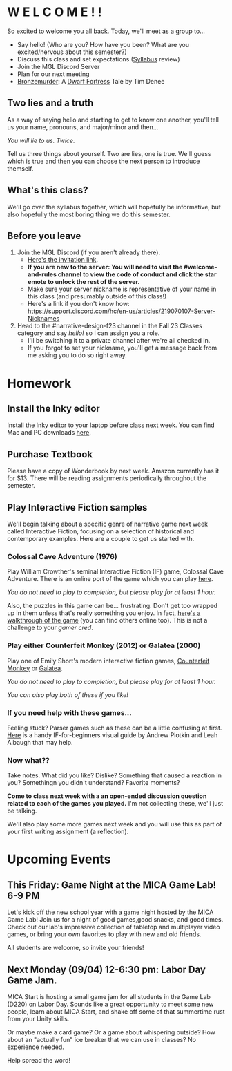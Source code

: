 # W E L C O M E ! !
So excited to welcome you all back. Today, we'll meet as a group to...
- Say hello! (Who are you? How have you been? What are you excited/nervous about this semester?)
- Discuss this class and set expectations ([Syllabus](https://docs.google.com/document/d/1tJb265BxzSyV741QHLIoVGFUS6PfOpWqjEPnPWYF5Us/edit?usp=sharing) review)
- Join the MGL Discord Server
- Plan for our next meeting
- [Bronzemurder](https://dwarffortresswiki.org/index.php/v0.31:Stories/Bronzemurder): A [Dwarf Fortress](http://www.bay12games.com/dwarves/) Tale by Tim Denee


## Two lies and a truth
As a way of saying hello and starting to get to know one another, you'll tell us your name, pronouns, and major/minor and then...

_You will lie to us. Twice._

Tell us three things about yourself. Two are lies, one is true. We'll guess which is true and then you can choose the next person to introduce themself.

## What's this class?
We'll go over the syllabus together, which will hopefully be informative, but also hopefully the most boring thing we do this semester.


## Before you leave
1. Join the MGL Discord (if you aren't already there). 
    - [Here's the invitation link](https://discord.gg/AY7SEtn6).
    - **If you are new to the server: You will need to visit the #welcome-and-rules channel to view the code of conduct and click the star emote to unlock the rest of the server.**
    - Make sure your server nickname is representative of your name in this class (and presumably outside of this class!) 
    - Here's a link if you don't know how: https://support.discord.com/hc/en-us/articles/219070107-Server-Nicknames
2. Head to the #narrative-design-f23 channel in the Fall 23 Classes category and say _hello!_ so I can assign you a role.
    - I'll be switching it to a private channel after we're all checked in.
    - If you forgot to set your nickname, you'll get a message back from me asking you to do so right away.

# Homework

## Install the Inky editor
Install the Inky editor to your laptop before class next week. You can find Mac and PC downloads [here](http://www.github.com/inkle/inky/releases/latest).

## Purchase Textbook
Please have a copy of Wonderbook by next week. Amazon currently has it for $13. There will be reading assignments periodically throughout the semester.

## Play Interactive Fiction samples
We'll begin talking about a specific genre of narrative game next week called Interactive Fiction, focusing on a selection of historical and contemporary examples. Here are a couple to get us started with.


### Colossal Cave Adventure (1976)
Play William Crowther's seminal Interactive Fiction (IF) game, Colossal Cave Adventure. There is an online port of the game which you can play [here](https://grack.com/demos/adventure/).

_You do not need to play to completion, but please play for at least 1 hour._

Also, the puzzles in this game can be... frustrating. Don't get too wrapped up in them unless that's really something you enjoy. In fact, [here's a walkthrough of the game](https://adventuregamers.com/walkthrough/full/colossal-cave) (you can find others online too). This is not a challenge to your _gamer cred_.

### Play either Counterfeit Monkey (2012) or Galatea (2000)
Play one of Emily Short's modern interactive fiction games, [Counterfeit Monkey](https://ifdb.org/viewgame?id=aearuuxv83plclpl) or [Galatea](https://ifdb.org/viewgame?id=urxrv27t7qtu52lb).

_You do not need to play to completion, but please play for at least 1 hour._

_You can also play both of these if you like!_


### If you need help with these games...
Feeling stuck? Parser games such as these can be a little confusing at first. [Here](https://pr-if.org/doc/play-if-card/play-if-card.html) is a handy IF-for-beginners visual guide by Andrew Plotkin and Leah Albaugh that may help.

### Now what?? 
Take notes. What did you like? Dislike? Something that caused a reaction in you? Somethingn you didn't understand? Favorite moments?

__Come to class next week with a an open-ended discussion question related to each of the games you played.__ I'm not collecting these, we'll just be talking.

We'll also play some more games next week and you will use this as part of your first writing assignment (a reflection).




# Upcoming Events

## This Friday: Game Night at the MICA Game Lab! 6-9 PM
Let's kick off the new school year with a game night hosted by the MICA Game Lab! Join us for a night of good games,good  snacks, and good times. Check out our lab's impressive collection of tabletop and multiplayer video games, or bring your own favorites to play with new and old friends. 

All students are welcome, so invite your friends!

## Next Monday (09/04) 12-6:30 pm: Labor Day Game Jam.

MICA Start is hosting a small game jam for all students in the Game Lab (D220) on Labor Day. Sounds like a great opportunity to meet some new people, learn about MICA Start, and shake off some of that summertime rust from your Unity skills. 

Or maybe make a card game? Or a game about whispering outside? How about an "actually fun" ice breaker that we can use in classes? No experience needed. 

Help spread the word!
